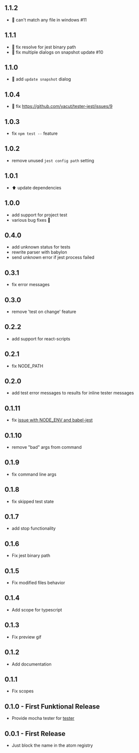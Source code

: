 ## 1.1.2
* :bug: can't match any file in windows #11

## 1.1.1
* :bug: fix resolve for jest binary path
* :bug: fix multiple dialogs on snapshot update #10

## 1.1.0
* :gift: add `update snapshot` dialog

## 1.0.4
* :bug: fix https://github.com/yacut/tester-jest/issues/9

## 1.0.3
* fix `npm test --` feature

## 1.0.2
* remove unused `jest config path` setting

## 1.0.1
* :arrow_up: update dependencies

## 1.0.0
* add support for project test
* various bug fixes :bug:

## 0.4.0
* add unknown status for tests
* rewrite parser with babylon
* send unknown error if jest process failed  

## 0.3.1
* fix error messages

## 0.3.0
* remove 'test on change' feature

## 0.2.2
* add support for react-scripts

## 0.2.1
* fix NODE_PATH

## 0.2.0
* add test error messages to results for inline tester messages

## 0.1.11
* fix [issue with NODE_ENV and babel-jest](https://github.com/yacut/tester-jest/issues/1)

## 0.1.10
* remove "bad" args from command

## 0.1.9
* fix command line args

## 0.1.8
* fix skipped test state

## 0.1.7
* add stop functionality

## 0.1.6
* Fix jest binary path

## 0.1.5
* Fix modified files behavior

## 0.1.4
* Add scope for typescript

## 0.1.3
* Fix preview gif

## 0.1.2
* Add documentation

## 0.1.1
* Fix scopes

## 0.1.0 - First Funktional Release
* Provide mocha tester for [tester](https://github.com/yacut/tester)

## 0.0.1 - First Release
* Just block the name in the atom registry
